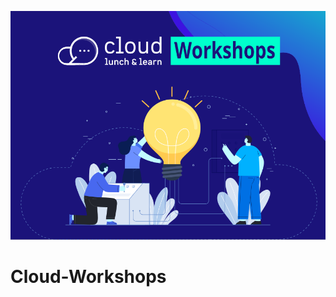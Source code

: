 ![CLL Cloud Workshops Logo](./CLL-Workshop-small.png "CLL Cloud Workshops Logo")


# Cloud-Workshops
